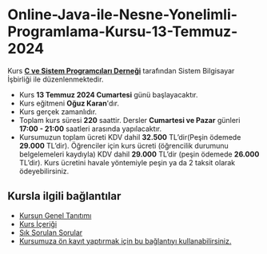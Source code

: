 # Online-Java-ile-Nesne-Yonelimli-Programlama-Kursu-13-Temmuz-2024

Kurs [__C ve Sistem Programcıları Derneği__](http://www.csystem.org/) tarafından Sistem Bilgisayar İşbirliği ile düzenlenmektedir.
+ Kurs __13 Temmuz 2024 Cumartesi__ günü başlayacaktır.
+ Kurs eğitmeni __Oğuz Karan__'dır.
+ Kurs gerçek zamanlıdır.
+ Toplam kurs süresi __220__ saattir. Dersler __Cumartesi ve Pazar__ günleri __17:00 - 21:00__ saatleri arasında yapılacaktır.
+ Kursumuzun toplam ücreti KDV dahil __32.500__ TL’dir(Peşin ödemede __29.000__ TL’dir). Öğrenciler için kurs ücreti (öğrencilik durumunu belgelemeleri kaydıyla) KDV dahil __29.000__ TL’dir (peşin ödemede __26.000__ TL’dir). Kurs ücretini havale yöntemiyle peşin ya da 2 taksit olarak ödeyebilirsiniz.
## Kursla ilgili bağlantılar
+ [Kursun Genel Tanıtımı](https://github.com/CSD-1993/Online-Java-ile-Nesne-Yonelimli-Programlama-Kursu-23-Ocak-2024/blob/main/kurs_tanitimi.md)
+ [Kurs İçeriği](https://github.com/CSD-1993/Online-Java-ile-Nesne-Yonelimli-Programlama-Kursu-23-Ocak-2024/blob/main/kurs_icerigi.md)
+ [Sık Sorulan Sorular](https://github.com/CSD-1993/Online-Java-ile-Nesne-Yonelimli-Programlama-Kursu-23-Ocak-2024/blob/main/sss.md)
+ [Kursumuza ön kayıt yaptırmak için bu bağlantıyı kullanabilirsiniz.](https://us02web.zoom.us/meeting/register/tZUtcuqgrz4jH9QJ5Mr4oTlde1cUNKwcZA3a#/registration)
